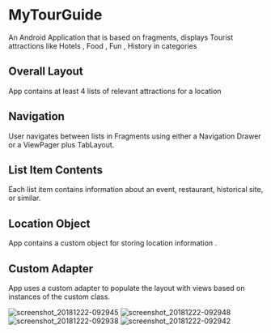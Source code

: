 # MyTourGuide
An Android Application that is based on fragments, displays Tourist attractions like Hotels , Food , Fun , History  in categories
## Overall Layout
App contains at least 4 lists of relevant attractions for a location

## Navigation
User navigates between lists in Fragments using either a Navigation Drawer or a ViewPager plus TabLayout.

## List Item Contents
Each list item contains information about an event, restaurant, historical site, or similar.

## Location Object
App contains a custom object for storing location information .

## Custom Adapter
App uses a custom adapter to populate the layout with views based on instances of the custom class.

![screenshot_20181222-092945](https://user-images.githubusercontent.com/34384226/50370442-b46cb080-05cc-11e9-85c4-36a67bfcb6cd.png)
![screenshot_20181222-092948](https://user-images.githubusercontent.com/34384226/50370443-b46cb080-05cc-11e9-9fb0-6b7948c6df25.png)
![screenshot_20181222-092938](https://user-images.githubusercontent.com/34384226/50370444-b5054700-05cc-11e9-9054-0a2b0d3a6652.png)
![screenshot_20181222-092942](https://user-images.githubusercontent.com/34384226/50370445-b5054700-05cc-11e9-8360-ff6fa38b8d2f.png)
